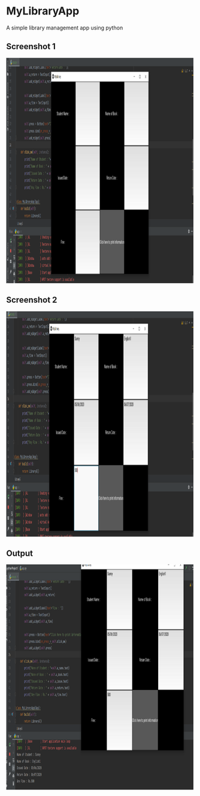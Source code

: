 # MyLibraryApp
A simple library management app using python 
<h2> Screenshot 1 </h2>
<img src = screenshots/img1.png width="500" height="600">

<h2> Screenshot 2 </h2>
<img src = screenshots/img2.png width="500" height="600">

<h2> Output </h2>
<img src = screenshots/output.png width="500" height="600">
